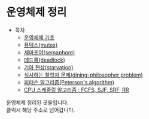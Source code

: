 # 운영체제 정리

* 목차
    * [운영체제 기초]()
    * [뮤텍스(mutex)]()
    * [세마포어(semaphore)]()
    * [데드록(deadlock)]()
    * [기아 현상(starvation)]()
    * [식사하는 철학자 문제(dining-philosopher problem)]()
    * [피터슨 알고리즘(Peterson's algorithm)]()
    * [CPU 스케줄링 알고리즘 : FCFS, SJF, SRF, RR]()
    
운영체제 정리된 곳들입니다.  
클릭시 해당 주소로 넘어갑니다.
